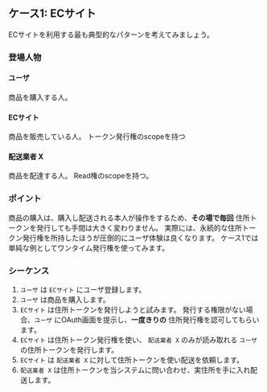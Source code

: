 ## ケース1: ECサイト

ECサイトを利用する最も典型的なパターンを考えてみましょう。

### 登場人物

#### ユーザ
商品を購入する人。

#### ECサイト
商品を販売している人。
トークン発行権のscopeを持つ

#### 配送業者 X
商品を配達する人。
Read権のscopeを持つ。

### ポイント

商品の購入は、購入し配送される本人が操作をするため、**その場で毎回** 住所トークンを発行しても手間は大きく変わりません。
実際には、永続的な住所トークン発行権を所持したほうが圧倒的にユーザ体験は良くなります。
ケース1では単純な例としてワンタイム発行権を使ってみます。

### シーケンス

1. `ユーザ` は `ECサイト` にユーザ登録します。
2. `ユーザ` は商品を購入します。
3. `ECサイト` は住所トークンを発行しようと試みます。 発行する権限がない場合、`ユーザ` にOAuth画面を提示し、**一度きりの** 住所発行権を認可してもらいます。
4. `ECサイト` は住所トークン発行権を使い、 `配送業者 X` のみが読み取れる `ユーザ` の住所トークンを発行します。
5. `ECサイト` は `配送業者 X` に対して住所トークンを使い配送を依頼します。
6. `配送業者 X` は住所トークンを当システムに問い合わせ、実住所を手に入れ配送します。
